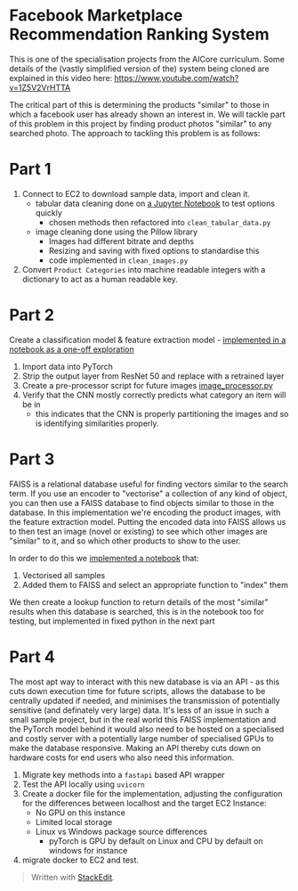 
# Facebook Marketplace Recommendation Ranking System

This is one of the specialisation projects from the AICore curriculum. Some details of the (vastly simplified version of the) system being cloned are explained in this video here: https://www.youtube.com/watch?v=1Z5V2VrHTTA

The critical part of this is determining the products "similar" to those in which a facebook user has already shown an interest in. We will tackle part of this problem in this project by finding product photos "similar" to any searched photo. The approach to tackling this problem is as follows:  
# Part 1

1) Connect to EC2 to download sample data, import and clean it.
	- tabular data cleaning done on [a Jupyter Notebook](https://github.com/MartinKlefas/facebook-marketplaces-recommendation-ranking-system/blob/fa2934bf4db916fd06c2b923ba89367a97ad098a/Data_Import_&_Clean.ipynb) to test options quickly
		- chosen methods then refactored into `clean_tabular_data.py`
	- image cleaning done using the Pillow library
		- Images had different bitrate and depths
		- Resizing and saving with fixed options to standardise this
		- code implemented in `clean_images.py`
2) Convert `Product Categories` into machine readable integers with a dictionary to act as a human readable key.

# Part 2
Create a classification model & feature extraction model - [implemented in a notebook as a one-off exploration](https://github.com/MartinKlefas/facebook-marketplaces-recommendation-ranking-system/blob/main/retrain.ipynb)
1) Import data into PyTorch
2) Strip the output layer from ResNet 50 and replace with a retrained layer
3) Create a pre-processor script for future images [image_processor.py](https://github.com/MartinKlefas/facebook-marketplaces-recommendation-ranking-system/blob/main/image_processor.py)
4) Verify that the CNN mostly correctly predicts what category an item will be in
   - this indicates that the CNN is properly partitioning the images and so is identifying similarities properly.

# Part 3
FAISS is a relational database useful for finding vectors similar to the search term. If you use an encoder to "vectorise" a collection of any kind of object, you can then use a FAISS database to find objects similar to those in the database. In this implementation we're encoding the product images, with the feature extraction model. Putting the encoded data into FAISS allows us to then test an image (novel or existing) to see which other images are "similar" to it, and so which other products to show to the user.

In order to do this we [implemented a notebook](https://github.com/MartinKlefas/facebook-marketplaces-recommendation-ranking-system/blob/main/faiss.ipynb) that:
1. Vectorised all samples
2. Added them to FAISS and select an appropriate function to "index" them


We then create a lookup function to return details of the most "similar" results when this database is searched, this is in the notebook too for testing, but implemented in fixed python in the next part

# Part 4
The most apt way to interact with this new database is via an API - as this cuts down execution time for future scripts, allows the database to be centrally updated if needed, and minimises the transmission of potentially sensitive (and definately very large) data.
It's less of an issue in such a small sample project, but in the real world this FAISS implementation and the PyTorch model behind it would also need to be hosted on a specialised and costly server with a potentially large number of specialised GPUs to make the database responsive. Making an API thereby cuts down on hardware costs for end users who also need this information.

1) Migrate key methods into a `fastapi` based API wrapper
2) Test the API locally using `uvicorn`
3) Create a docker file for the implementation, adjusting the configuration for the differences between localhost and the target EC2 Instance:
    - No GPU on this instance
    - Limited local storage
    - Linux vs Windows package source differences
        - pyTorch is GPU by default on Linux and CPU by default on windows for instance
4) migrate docker to EC2 and test.
 
> Written with [StackEdit](https://stackedit.io/).